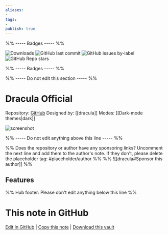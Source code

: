 ```yaml
---
aliases:
- 
tags: 
- 
publish: true
---
```


%% ----- Badges ----- %%

![Downloads](https://img.shields.io/badge/downloads-71111-573E7A?style=for-the-badge&logo=)
![GitHub last commit](https://img.shields.io/github/last-commit/dracula/obsidian?color=573E7A&label=last%20update&logo=github&style=for-the-badge)
![GitHub issues by-label](https://img.shields.io/github/issues/dracula/obsidian/help%20wanted?color=573E7A&logo=github&style=for-the-badge) 
![GitHub Repo stars](https://img.shields.io/github/stars/dracula/obsidian?color=573E7A&logo=github&style=for-the-badge)

%% ----- Badges ----- %%

%% ----- Do not edit this section ----- %%

# Dracula Official

Repository: [GitHub](https://github.com/dracula/obsidian)
Designed by: [[dracula]]
Modes: [[Dark-mode themes|dark]]



![screenshot](https://github.com/dracula/obsidian/raw/HEAD/screenshot.png)

%% ----- Do not edit anything above this line ----- %% 

%% Does the repository or author have any sponsoring links? Uncomment the next line and add them to the author's note. If they don't, please delete the placeholder tag: #placeholder/author %%
%% ![[dracula#Sponsor this author]] %%


## Features



%% Hub footer: Please don't edit anything below this line %%

# This note in GitHub

<span class="git-footer">[Edit In GitHub](https://github.dev/obsidian-community/obsidian-hub/blob/main/02%20-%20Community%20Expansions/02.05%20All%20Community%20Expansions/Themes/Dracula%20Official.md "git-hub-edit-note") | [Copy this note](https://raw.githubusercontent.com/obsidian-community/obsidian-hub/main/02%20-%20Community%20Expansions/02.05%20All%20Community%20Expansions/Themes/Dracula%20Official.md "git-hub-copy-note") | [Download this vault](https://github.com/obsidian-community/obsidian-hub/archive/refs/heads/main.zip "git-hub-download-vault") </span>
